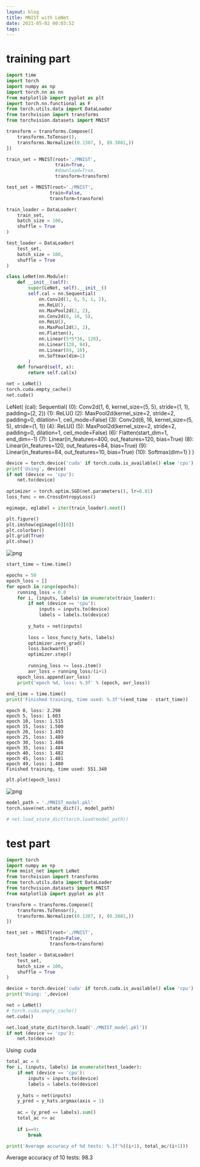 ```yaml
---
layout: blog
title: MNIST with LeNet
date: 2021-05-02 00:03:52
tags:
---
```


# training part

```python
import time
import torch
import numpy as np
import torch.nn as nn
from matplotlib import pyplot as plt
import torch.nn.functional as F
from torch.utils.data import DataLoader
from torchvision import transforms
from torchvision.datasets import MNIST
```


```python
transform = transforms.Compose([
    transforms.ToTensor(),
    transforms.Normalize((0.1307, ), (0.3081,))
])
```


```python
train_set = MNIST(root='./MNIST',
                  train=True,
                  #download=True,
                  transform=transform)

test_set = MNIST(root='./MNIST',
                train=False,
                transform=transform)
```


```python
train_loader = DataLoader(
    train_set,
    batch_size = 100,
    shuffle = True
)

test_loader = DataLoader(
    test_set,
    batch_size = 100,
    shuffle = True
)
```


```python
class LeNet(nn.Module):
    def __init__(self):
        super(LeNet, self).__init__()
        self.cal = nn.Sequential(
            nn.Conv2d(1, 6, 5, 1, 2),
            nn.ReLU(),
            nn.MaxPool2d(2, 2),
            nn.Conv2d(6, 16, 5),
            nn.ReLU(),
            nn.MaxPool2d(2, 2),
            nn.Flatten(),
            nn.Linear(5*5*16, 120),
            nn.Linear(120, 84),
            nn.Linear(84, 10),
            nn.Softmax(dim=1)
        )
    def forward(self, x):
        return self.cal(x)

```


```python
net = LeNet()
torch.cuda.empty_cache()
net.cuda()
```

LeNet(
  (cal): Sequential(
    (0): Conv2d(1, 6, kernel_size=(5, 5), stride=(1, 1), padding=(2, 2))
    (1): ReLU()
    (2): MaxPool2d(kernel_size=2, stride=2, padding=0, dilation=1, ceil_mode=False)
    (3): Conv2d(6, 16, kernel_size=(5, 5), stride=(1, 1))
    (4): ReLU()
    (5): MaxPool2d(kernel_size=2, stride=2, padding=0, dilation=1, ceil_mode=False)
    (6): Flatten(start_dim=1, end_dim=-1)
    (7): Linear(in_features=400, out_features=120, bias=True)
    (8): Linear(in_features=120, out_features=84, bias=True)
    (9): Linear(in_features=84, out_features=10, bias=True)
    (10): Softmax(dim=1)
  )
)



```python
device = torch.device('cuda' if torch.cuda.is_available() else 'cpu')
print('Using', device)
if not (device == 'cpu'):
    net.to(device)
    
optimizer = torch.optim.SGD(net.parameters(), lr=0.01)
loss_func = nn.CrossEntropyLoss()
```


```python
egimage, eglabel = iter(train_loader).next()

plt.figure()
plt.imshow(egimage[0][0])
plt.colorbar()
plt.grid(True)
plt.show()
```
    
![png](/images/MNIST-with-LeNet/output1.png)
    

```python
start_time = time.time()

epochs = 50
epoch_loss = []
for epoch in range(epochs):
    running_loss = 0.0
    for i, (inputs, labels) in enumerate(train_loader):
        if not (device == 'cpu'):
            inputs = inputs.to(device)
            labels = labels.to(device)
        
        y_hats = net(inputs)
        
        loss = loss_func(y_hats, labels)
        optimizer.zero_grad()
        loss.backward()
        optimizer.step()
        
        running_loss += loss.item()
        avr_loss = running_loss/(i+1)
    epoch_loss.append(avr_loss)
    print('epoch %d, loss: %.3f' % (epoch, avr_loss))
    
end_time = time.time()
print('Finished training, time used: %.3f'%(end_time - start_time))
```

    epoch 0, loss: 2.298
    epoch 5, loss: 1.603
    epoch 10, loss: 1.515
    epoch 15, loss: 1.500
    epoch 20, loss: 1.493
    epoch 25, loss: 1.489
    epoch 30, loss: 1.486
    epoch 35, loss: 1.484
    epoch 40, loss: 1.482
    epoch 45, loss: 1.481
    epoch 49, loss: 1.480
    Finished training, time used: 551.340



```python
plt.plot(epoch_loss)
```
    
![png](/images/MNIST-with-LeNet/output2.png)
    

```python
model_path = './MNIST_model.pkl'
torch.save(net.state_dict(), model_path)

# net.load_state_dict(torch.load(model_path))
```

# test part

```python
import torch
import numpy as np
from mnist_net import LeNet
from torchvision import transforms
from torch.utils.data import DataLoader
from torchvision.datasets import MNIST
from matplotlib import pyplot as plt
```

```python
transform = transforms.Compose([
    transforms.ToTensor(),
    transforms.Normalize((0.1307, ), (0.3081,))
])
```

```python
test_set = MNIST(root='./MNIST',
                train=False,
                transform=transform)
```

```python
test_loader = DataLoader(
    test_set,
    batch_size = 100,
    shuffle = True
)
```


```python
device = torch.device('cuda' if torch.cuda.is_available() else 'cpu')
print('Using: ',device)

net = LeNet()
# torch.cuda.empty_cache()
net.cuda()

net.load_state_dict(torch.load('./MNIST_model.pkl'))
if not (device == 'cpu'):
    net.to(device)
```

Using:  cuda


```python
total_ac = 0
for i, (inputs, labels) in enumerate(test_loader):
    if not (device == 'cpu'):
        inputs = inputs.to(device)
        labels = labels.to(device)
    
    y_hats = net(inputs)
    y_pred = y_hats.argmax(axis = 1)
    
    ac = (y_pred == labels).sum()
    total_ac += ac
    
    if i==9:
        break

print('Average accuracy of %d tests: %.1f'%((i+1), total_ac/(i+1)))
```

Average accuracy of 10 tests: 98.3
